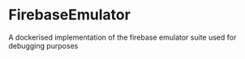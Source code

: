 # FirebaseEmulator
A dockerised implementation of the firebase emulator suite used for debugging purposes
